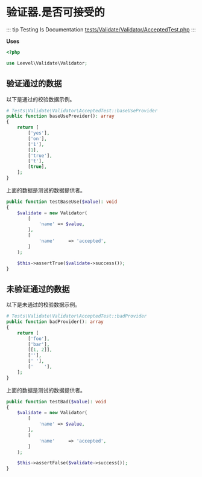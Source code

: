 # 验证器.是否可接受的

::: tip Testing Is Documentation
[tests/Validate/Validator/AcceptedTest.php](https://github.com/hunzhiwange/framework/blob/master/tests/Validate/Validator/AcceptedTest.php)
:::
    
**Uses**

``` php
<?php

use Leevel\Validate\Validator;
```

## 验证通过的数据

以下是通过的校验数据示例。

``` php
# Tests\Validate\Validator\AcceptedTest::baseUseProvider
public function baseUseProvider(): array
{
    return [
        ['yes'],
        ['on'],
        ['1'],
        [1],
        ['true'],
        ['t'],
        [true],
    ];
}
```

上面的数据是测试的数据提供者。


``` php
public function testBaseUse($value): void
{
    $validate = new Validator(
        [
            'name' => $value,
        ],
        [
            'name'     => 'accepted',
        ]
    );

    $this->assertTrue($validate->success());
}
```
    
## 未验证通过的数据

以下是未通过的校验数据示例。

``` php
# Tests\Validate\Validator\AcceptedTest::badProvider
public function badProvider(): array
{
    return [
        ['foo'],
        ['bar'],
        [[1, 2]],
        [''],
        [' '],
        ['    '],
    ];
}
```

上面的数据是测试的数据提供者。


``` php
public function testBad($value): void
{
    $validate = new Validator(
        [
            'name' => $value,
        ],
        [
            'name'     => 'accepted',
        ]
    );

    $this->assertFalse($validate->success());
}
```